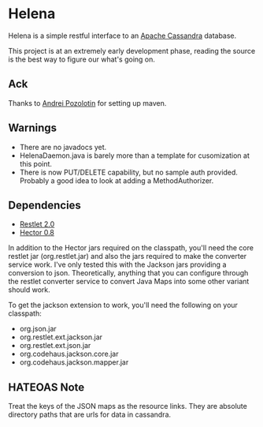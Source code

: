 Helena
======
Helena is a simple restful interface to an [Apache Cassandra](http://cassandra.apache.org) database.

This project is at an extremely early development phase, reading the source is the best way to figure our what's going on.

Ack
---
Thanks to [Andrei Pozolotin](https://github.com/carrot-garden) for setting up maven. 

Warnings
--------

- There are no javadocs yet.
- HelenaDaemon.java is barely more than a template for cusomization at this point.
- There is now PUT/DELETE capability, but no sample auth provided. Probably a good idea to look at adding a MethodAuthorizer.

Dependencies
------------

- [Restlet 2.0](http://www.restlet.org)
- [Hector 0.8](https://github.com/rantav/hector)

In addition to the Hector jars required on the classpath, you'll need the core restlet jar (org.restlet.jar) and also the jars required to make the converter service work.  I've only tested this with the Jackson jars providing a conversion to json.  Theoretically, anything that you can configure through the restlet converter service to convert Java Maps into some other variant should work.

To get the jackson extension to work, you'll need the following on your classpath:

- org.json.jar
- org.restlet.ext.jackson.jar
- org.restlet.ext.json.jar
- org.codehaus.jackson.core.jar
- org.codehaus.jackson.mapper.jar

HATEOAS Note
------------
Treat the keys of the JSON maps as the resource links.  They are absolute directory paths that are urls for data in cassandra.
